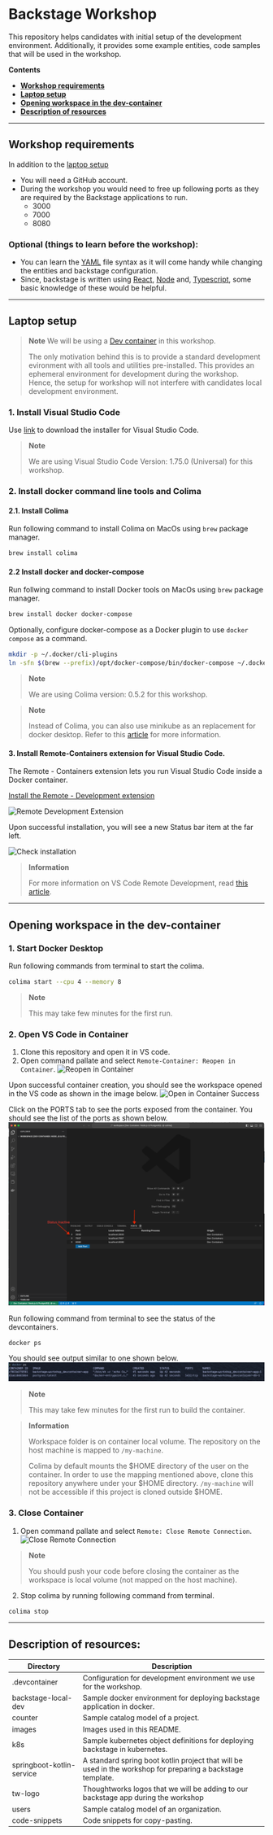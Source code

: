 # Backstage Workshop

This repository helps candidates with initial setup of the development environment. Additionally, it provides some example entities, code samples that will be used in the workshop.

**Contents**
- **[Workshop requirements](#workshop-requirements)**
- **[Laptop setup](#laptop-setup)**
- **[Opening workspace in the dev-container](#opening-workspace-in-the-dev-container)**
- **[Description of resources](#description-of-resources)**

---

## Workshop requirements

In addition to the [laptop setup](#laptop-setup)
- You will need a GitHub account.
- During the workshop you would need to free up following ports as they are required by the Backstage applications to run.
  - 3000
  - 7000
  - 8080   

### Optional (things to learn before the workshop):
- You can learn the [YAML](https://yaml.org/) file syntax as it will come handy while changing the entities and backstage configuration.
- Since, backstage is written using [React](https://reactjs.org/), [Node](https://nodejs.org/en/) and, [Typescript](https://www.typescriptlang.org/), some basic knowledge of these would be helpful.

---

## Laptop setup

> **Note**
> We will be using a [Dev container](https://code.visualstudio.com/docs/remote/containers) in this workshop.
>
> The only motivation behind this is to provide a standard development evironment with all tools and utilities pre-installed. This provides an ephemeral  environment for development during the workshop. Hence, the setup for workshop will not interfere with candidates local development environment.

### 1. Install Visual Studio Code
Use [link](https://code.visualstudio.com/download) to download the installer for Visual Studio Code.

> **Note**
>
> We are using Visual Studio Code Version: 1.75.0 (Universal) for this workshop.

### 2. Install docker command line tools and Colima
#### 2.1. Install Colima
Run following command to install Colima on MacOs using `brew` package manager.
```sh
brew install colima
```

#### 2.2 Install docker and docker-compose
Run follwing command to install Docker tools on MacOs using `brew` package manager.
```sh
brew install docker docker-compose
```

Optionally, configure docker-compose as a Docker plugin to use `docker compose` as a command.
```sh
mkdir -p ~/.docker/cli-plugins
ln -sfn $(brew --prefix)/opt/docker-compose/bin/docker-compose ~/.docker/cli-plugins/docker-compose
```

> **Note**
>
> We are using Colima version: 0.5.2 for this workshop.

> **Note**
>
> Instead of Colima, you can also use minikube as an replacement for docker desktop. Refer to this [article](https://minikube.sigs.k8s.io/docs/tutorials/docker_desktop_replacement/) for more information.


#### 3. Install Remote-Containers extension for Visual Studio Code.

The Remote - Containers extension lets you run Visual Studio Code inside a Docker container.

[Install the Remote - Development extension](vscode:extension/ms-vscode-remote.vscode-remote-extensionpack)

![Remote Development Extension](images/RemoteDevelopmentExtension.png)

Upon successful installation, you will see a new Status bar item at the far left.

![Check installation](images/CheckInstallation.png)

> **Information**
>
> For more information on VS Code Remote Development, read [this article](https://code.visualstudio.com/docs/remote/remote-overview).

---

## Opening workspace in the dev-container

### 1. Start Docker Desktop
Run following commands from terminal to start the colima.
```sh
colima start --cpu 4 --memory 8
```
>**Note**
>
>This may take few minutes for the first run.

### 2. Open VS Code in Container
1. Clone this repository and open it in VS code.
2. Open command pallate and select `Remote-Container: Reopen in Container`. 
![Reopen in Container](images/ReopenInContainer.png)

Upon successful container creation, you should see the workspace opened in the VS code as shown in the image below.
![Open in Container Success](images/OpenInContainerSuccess.png)

Click on the PORTS tab to see the ports exposed from the container.
You should see the list of the ports as shown below.
![DevContainer Ports](images/devcontainer-ports.png)

Run following command from terminal to see the status of the devcontainers.
```shell
docker ps
```

You should see output similar to one shown below.
![docker ps](images/devcontainer-docker-ps.png)


>**Note**
>
>This may take few minutes for the first run to build the container.

>**Information**
>
>Workspace folder is on container local volume.
>The repository on the host machine is mapped to `/my-machine`.
>
>Colima by default mounts the $HOME directory of the user on the container. In order to use the mapping mentioned above, clone this repository anywhere under your $HOME directory. `/my-machine` will not be accessible if this project is cloned outside $HOME.

### 3. Close Container
1. Open command pallate and select `Remote: Close Remote Connection`. 
![Close Remote Connection](images/CloseRemoteConnection.png)
>**Note**
>
>You should push your code before closing the container as the workspace is local volume (not mapped on the host machine).

2. Stop colima by running following command from terminal.
```sh
colima stop
``` 

---

## Description of resources:
| Directory | Description |
|-|-|
| .devcontainer | Configuration for development environment we use for the workshop.|
| backstage-local-dev | Sample docker environment for deploying backstage application in docker. |
| counter | Sample catalog model of a project. |
| images | Images used in this README. |
| k8s | Sample kubernetes object definitions for deploying backstage in kubernetes. |
| springboot-kotlin-service | A standard spring boot kotlin project that will be used in the workshop for preparing a backstage template. |
| tw-logo | Thoughtworks logos that we will be adding to our backstage app during the workshop |
| users | Sample catalog model of an organization. |
| code-snippets | Code snippets for copy-pasting. |
